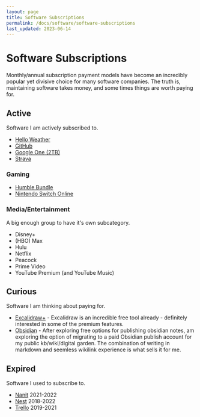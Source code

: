 ```yaml
---
layout: page
title: Software Subscriptions
permalink: /docs/software/software-subscriptions
last_updated: 2023-06-14
---
```


# Software Subscriptions

Monthly/annual subscription payment models have become an incredibly popular yet divisive choice for many software companies.
The truth is, maintaining software takes money, and some times things are worth paying for.


## Active

Software I am actively subscribed to.

- [Hello Weather](https://helloweather.com)
- [GitHub](https://github.com)
- [Google One (2TB)](https://one.google.com)
- [Strava](https://strava.com)

### Gaming

- [Humble Bundle](https://humblebundle.com/)
- [Nintendo Switch Online](https://www.nintendo.com/switch/online/)

### Media/Entertainment

A big enough group to have it's own subcategory.

- Disney+
- (HBO) Max
- Hulu
- Netflix
- Peacock
- Prime Video
- YouTube Premium (and YouTube Music)

## Curious

Software I am thinking about paying for.

- [Excalidraw+](https://plus.excalidraw.com/) - Excalidraw is an incredible free tool already - definitely interested in some of the premium features.
- [Obsidian](https://obsidian.md) - After exploring free options for publishing obsidian notes, am exploring the option of migrating to a paid Obsidian publish account for my public kb/wiki/digital garden. The combination of writing in markdown and seemless wikilink experience is what sells it for me.

## Expired

Software I used to subscribe to.

- [Nanit](https://www.nanit.com/) 2021-2022
- [Nest](https://nest.com) 2018-2022
- [Trello](https://trello.com) 2019-2021